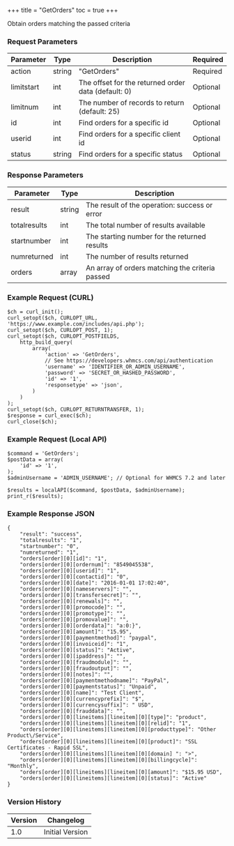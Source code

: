 +++
title = "GetOrders"
toc = true
+++

Obtain orders matching the passed criteria

### Request Parameters

| Parameter | Type | Description | Required |
| --------- | ---- | ----------- | -------- |
| action | string | "GetOrders" | Required |
| limitstart | int | The offset for the returned order data (default: 0) | Optional |
| limitnum | int | The number of records to return (default: 25) | Optional |
| id | int | Find orders for a specific id | Optional |
| userid | int | Find orders for a specific client id | Optional |
| status | string | Find orders for a specific status | Optional |

### Response Parameters

| Parameter | Type | Description |
| --------- | ---- | ----------- |
| result | string | The result of the operation: success or error |
| totalresults | int | The total number of results available |
| startnumber | int | The starting number for the returned results |
| numreturned | int | The number of results returned |
| orders | array | An array of orders matching the criteria passed |


### Example Request (CURL)

```
$ch = curl_init();
curl_setopt($ch, CURLOPT_URL, 'https://www.example.com/includes/api.php');
curl_setopt($ch, CURLOPT_POST, 1);
curl_setopt($ch, CURLOPT_POSTFIELDS,
    http_build_query(
        array(
            'action' => 'GetOrders',
            // See https://developers.whmcs.com/api/authentication
            'username' => 'IDENTIFIER_OR_ADMIN_USERNAME',
            'password' => 'SECRET_OR_HASHED_PASSWORD',
            'id' => '1',
            'responsetype' => 'json',
        )
    )
);
curl_setopt($ch, CURLOPT_RETURNTRANSFER, 1);
$response = curl_exec($ch);
curl_close($ch);
```


### Example Request (Local API)

```
$command = 'GetOrders';
$postData = array(
    'id' => '1',
);
$adminUsername = 'ADMIN_USERNAME'; // Optional for WHMCS 7.2 and later

$results = localAPI($command, $postData, $adminUsername);
print_r($results);
```


### Example Response JSON

```
{
    "result": "success",
    "totalresults": "1",
    "startnumber": "0",
    "numreturned": "1",
    "orders[order][0][id]": "1",
    "orders[order][0][ordernum]": "8549045538",
    "orders[order][0][userid]": "1",
    "orders[order][0][contactid]": "0",
    "orders[order][0][date]": "2016-01-01 17:02:40",
    "orders[order][0][nameservers]": "",
    "orders[order][0][transfersecret]": "",
    "orders[order][0][renewals]": "",
    "orders[order][0][promocode]": "",
    "orders[order][0][promotype]": "",
    "orders[order][0][promovalue]": "",
    "orders[order][0][orderdata]": "a:0:}",
    "orders[order][0][amount]": "15.95",
    "orders[order][0][paymentmethod]": "paypal",
    "orders[order][0][invoiceid]": "1",
    "orders[order][0][status]": "Active",
    "orders[order][0][ipaddress]": "",
    "orders[order][0][fraudmodule]": "",
    "orders[order][0][fraudoutput]": "",
    "orders[order][0][notes]": "",
    "orders[order][0][paymentmethodname]": "PayPal",
    "orders[order][0][paymentstatus]": "Unpaid",
    "orders[order][0][name]": "Test Client",
    "orders[order][0][currencyprefix]": "$",
    "orders[order][0][currencysuffix]": " USD",
    "orders[order][0][frauddata]": "",
    "orders[order][0][lineitems][lineitem][0][type]": "product",
    "orders[order][0][lineitems][lineitem][0][relid]": "1",
    "orders[order][0][lineitems][lineitem][0][producttype]": "Other Product\/Service",
    "orders[order][0][lineitems][lineitem][0][product]": "SSL Certificates - Rapid SSL",
    "orders[order][0][lineitems][lineitem][0][domain] ": ">",
    "orders[order][0][lineitems][lineitem][0][billingcycle]": "Monthly",
    "orders[order][0][lineitems][lineitem][0][amount]": "$15.95 USD",
    "orders[order][0][lineitems][lineitem][0][status]": "Active"
}
```


### Version History

| Version | Changelog |
| ------- | --------- |
| 1.0 | Initial Version |
